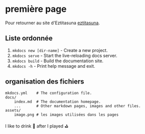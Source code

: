 # première page

Pour retourner au site d'Eztitasuna [eztitasuna](https://eztitasuna.fr).

## Liste ordonnée

1. `mkdocs new [dir-name]` - Create a new project.
2. `mkdocs serve` - Start the live-reloading docs server.
3. `mkdocs build` - Build the documentation site.
4. `mkdocs -h` - Print help message and exit.

## organisation des fichiers

    mkdocs.yml    # The configuration file.
    docs/
        index.md  # The documentation homepage.
        ...       # Other markdown pages, images and other files.
    assets/
        image.png # les images utilisées dans les pages

I like to drink :beer: after I played :golf:
